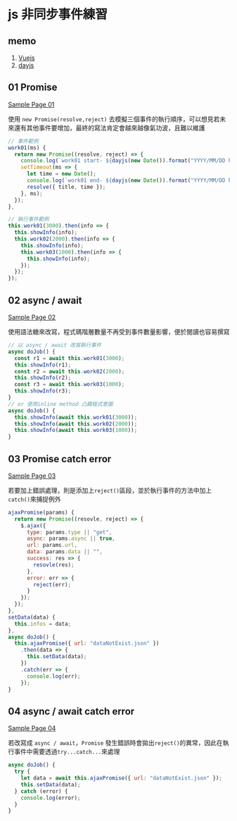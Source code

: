 # js 非同步事件練習

## memo

1. [Vuejs](https://vuejs.org/)
1. [dayjs](https://github.com/iamkun/dayjs)

## 01 Promise

[Sample Page 01](promiseSample01.html)

使用 `new Promise(resolve,reject)` 去模擬三個事件的執行順序，可以想見若未來還有其他事件要增加，最終的寫法肯定會越來越像氣功波，且難以維護

```js
// 事件範例
work01(ms) {
  return new Promise((resolve, reject) => {
    console.log(`work01 start- ${dayjs(new Date()).format("YYYY/MM/DD hh:mm:ss")}`);
    setTimeout(ms => {
      let time = new Date();
      console.log(`work01 end- ${dayjs(new Date()).format("YYYY/MM/DD hh:mm:ss")}`);
      resolve({ title, time });
    }, ms);
  });
},

// 執行事件範例
this.work01(3000).then(info => {
  this.showInfo(info);
  this.work02(2000).then(info => {
    this.showInfo(info);
    this.work03(1000).then(info => {
      this.showInfo(info);
    });
  });
});

```

## 02 async / await

[Sample Page 02](promiseSample02.html)

使用語法糖來改寫，程式碼階層數量不再受到事件數量影響，便於閱讀也容易撰寫

```js
// 以 async / await 改寫執行事件
async doJob() {
  const r1 = await this.work01(3000);
  this.showInfo(r1);
  const r2 = await this.work02(2000);
  this.showInfo(r2);
  const r3 = await this.work03(1000);
  this.showInfo(r3);
}
// or 使用inline method 凸顯程式意圖
async doJob() {
  this.showInfo(await this.work01(3000));
  this.showInfo(await this.work02(2000));
  this.showInfo(await this.work03(1000));
}
```

## 03 Promise catch error

[Sample Page 03](promiseSample03.html)

若要加上錯誤處理，則是添加上`reject()`區段，並於執行事件的方法中加上`catch()`來捕捉例外

```js
ajaxPromise(params) {
  return new Promise((resovle, reject) => {
    $.ajax({
      type: params.type || "get",
      async: params.async || true,
      url: params.url,
      data: params.data || "",
      success: res => {
        resovle(res);
      },
      error: err => {
        reject(err);
      }
    });
  });
},
setData(data) {
  this.infos = data;
},
async doJob() {
  this.ajaxPromise({ url: "dataNotExist.json" })
    .then(data => {
      this.setData(data);
    })
    .catch(err => {
      console.log(err);
    });
}
```

## 04 async / await catch error

[Sample Page 04](promiseSample04.html)

若改寫成 `async / await`，`Promise` 發生錯誤時會拋出`reject()`的異常，因此在執行事件中需要透過`try...catch...`來處理

```js
async doJob() {
  try {
    let data = await this.ajaxPromise({ url: "dataNotExist.json" });
    this.setData(data);
  } catch (error) {
    console.log(error);
  }
}
```
